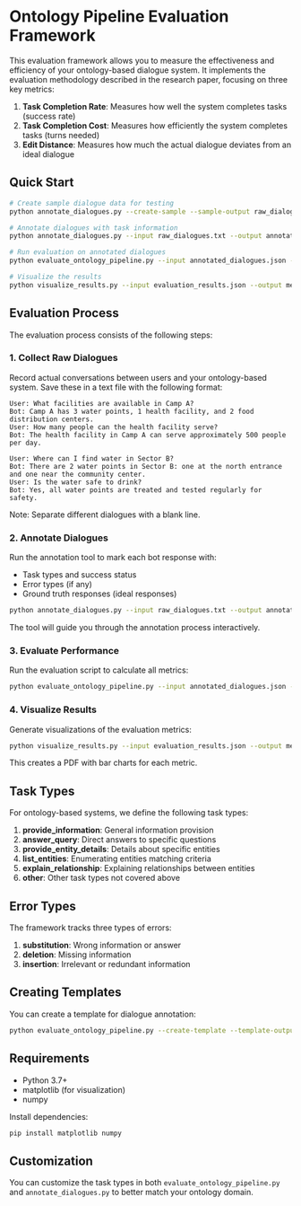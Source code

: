 # Ontology Pipeline Evaluation Framework

This evaluation framework allows you to measure the effectiveness and efficiency of your ontology-based dialogue system. It implements the evaluation methodology described in the research paper, focusing on three key metrics:

1. **Task Completion Rate**: Measures how well the system completes tasks (success rate)
2. **Task Completion Cost**: Measures how efficiently the system completes tasks (turns needed)
3. **Edit Distance**: Measures how much the actual dialogue deviates from an ideal dialogue

## Quick Start

```bash
# Create sample dialogue data for testing
python annotate_dialogues.py --create-sample --sample-output raw_dialogues.txt

# Annotate dialogues with task information
python annotate_dialogues.py --input raw_dialogues.txt --output annotated_dialogues.json

# Run evaluation on annotated dialogues
python evaluate_ontology_pipeline.py --input annotated_dialogues.json --output evaluation_results.json

# Visualize the results
python visualize_results.py --input evaluation_results.json --output metrics_visualization.pdf
```

## Evaluation Process

The evaluation process consists of the following steps:

### 1. Collect Raw Dialogues

Record actual conversations between users and your ontology-based system. Save these in a text file with the following format:

```
User: What facilities are available in Camp A?
Bot: Camp A has 3 water points, 1 health facility, and 2 food distribution centers.
User: How many people can the health facility serve?
Bot: The health facility in Camp A can serve approximately 500 people per day.

User: Where can I find water in Sector B?
Bot: There are 2 water points in Sector B: one at the north entrance and one near the community center.
User: Is the water safe to drink?
Bot: Yes, all water points are treated and tested regularly for safety.
```

Note: Separate different dialogues with a blank line.

### 2. Annotate Dialogues

Run the annotation tool to mark each bot response with:
- Task types and success status
- Error types (if any)
- Ground truth responses (ideal responses)

```bash
python annotate_dialogues.py --input raw_dialogues.txt --output annotated_dialogues.json
```

The tool will guide you through the annotation process interactively.

### 3. Evaluate Performance

Run the evaluation script to calculate all metrics:

```bash
python evaluate_ontology_pipeline.py --input annotated_dialogues.json --output evaluation_results.json
```

### 4. Visualize Results

Generate visualizations of the evaluation metrics:

```bash
python visualize_results.py --input evaluation_results.json --output metrics_visualization.pdf
```

This creates a PDF with bar charts for each metric.

## Task Types

For ontology-based systems, we define the following task types:

1. **provide_information**: General information provision
2. **answer_query**: Direct answers to specific questions
3. **provide_entity_details**: Details about specific entities
4. **list_entities**: Enumerating entities matching criteria
5. **explain_relationship**: Explaining relationships between entities
6. **other**: Other task types not covered above

## Error Types

The framework tracks three types of errors:

1. **substitution**: Wrong information or answer
2. **deletion**: Missing information
3. **insertion**: Irrelevant or redundant information

## Creating Templates

You can create a template for dialogue annotation:

```bash
python evaluate_ontology_pipeline.py --create-template --template-output dialogue_template.json
```

## Requirements

- Python 3.7+
- matplotlib (for visualization)
- numpy

Install dependencies:

```bash
pip install matplotlib numpy
```

## Customization

You can customize the task types in both `evaluate_ontology_pipeline.py` and `annotate_dialogues.py` to better match your ontology domain. 